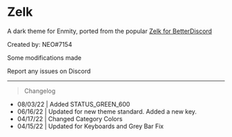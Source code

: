 # Zelk
A dark theme for Enmity, ported from the popular [Zelk for BetterDiscord](https://github.com/schnensch0/zelk)

Created by: NEO#7154

Some modifications made

Report any issues on Discord

- - - -

> Changelog
* 08/03/22 | Added STATUS_GREEN_600
* 06/16/22 | Updated for new theme standard. Added a new key.
* 04/17/22 | Changed Category Colors
* 04/15/22 | Updated for Keyboards and Grey Bar Fix
